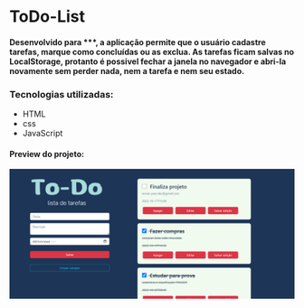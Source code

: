 # ToDo-List
#### Desenvolvido para ***, a aplicação permite que o usuário cadastre tarefas, marque como concluídas ou as exclua. As tarefas ficam salvas no LocalStorage, protanto é possivel fechar a janela no navegador e abri-la novamente sem perder nada, nem a tarefa e nem seu estado.

### Tecnologias utilizadas:
- HTML
- css
- JavaScript


#### Preview do projeto:

<img  alt="todo preview" src="img/preview.png" width="700px"/>
